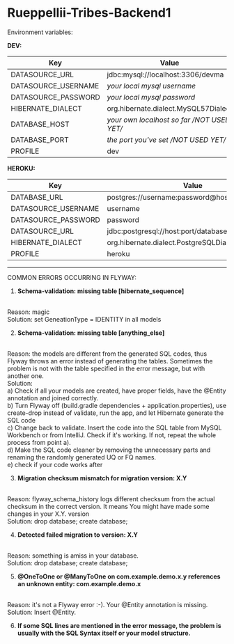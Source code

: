 # Rueppellii-Tribes-Backend1

Environment variables:

**DEV:**

| Key | Value |
| --- | ----- | 
|DATASOURCE_URL | jdbc:mysql://localhost:3306/devma |
|DATASOURCE_USERNAME | *your local mysql username* |
|DATASOURCE_PASSWORD | *your local mysql password* |
|HIBERNATE_DIALECT | org.hibernate.dialect.MySQL57Dialect|
|DATABASE_HOST | *your own localhost so far /NOT USED YET/* |
|DATABASE_PORT | *the port you've set /NOT USED YET/* |
|PROFILE | dev |

**HEROKU:**

| Key | Value |
| --- | ----- | 
|DATABASE_URL | postgres://username:password@host:port/database |
|DATASOURCE_USERNAME | username
|DATASOURCE_PASSWORD | password |
|DATASOURCE_URL | jdbc:postgresql://host:port/database |
|HIBERNATE_DIALECT | org.hibernate.dialect.PostgreSQLDialect|
|PROFILE | heroku |
 _________________________________________________________________

COMMON ERRORS OCCURRING IN FLYWAY:

1)	<strong>Schema-validation: missing table [hibernate_sequence]</strong>
<br>
Reason: magic
<br>
Solution: set GeneationType = IDENTITY in all models

2)	<strong>Schema-validation: missing table [anything_else] </strong>
<br>
Reason: the models are different from the generated SQL codes,
thus Flyway throws an error instead of generating the tables.
Sometimes the problem is not with the table specified in the
error message, but with another one.
<br>
Solution:
<br>
a) Check if all your models are created, have proper fields, 
have the @Entity annotation and joined correctly.
<br>
b) Turn Flyway off (build.gradle dependencies + application.properties), use create-drop 
instead of validate, run the app, and let Hibernate generate the SQL code
<br>
c) Change back to validate. Insert the code into the SQL table 
from MySQL Workbench or from IntelliJ. Check if it's working. 
If not, repeat the whole process from point a).
<br>
d) Make the SQL code cleaner by removing the unnecessary parts and renaming the
randomly generated UQ or FQ names.
<br>
e) check if your code works after 

3)	<strong>Migration checksum mismatch for migration version: X.Y</strong>
<br>
Reason: flyway_schema_history logs different checksum 
from the actual checksum in the correct version.
It means You might have made some changes in your X.Y. version
<br>
Solution: drop database; create database;

4)	<strong>Detected failed migration to version: X.Y</strong>
<br>
Reason: something is amiss in your database.
<br>
Solution: drop database; create database;

5)	<strong>@OneToOne or @ManyToOne on com.example.demo.x.y 
references an unknown entity: com.example.demo.x </strong>
<br>
Reason: it's not a Flyway error :-). Your @Entity annotation is missing.
<br>
Solution: Insert @Entity.

6) <strong>If some SQL lines are mentioned in the error message, 
the problem is usually with the SQL Syntax itself or your model structure.</strong>